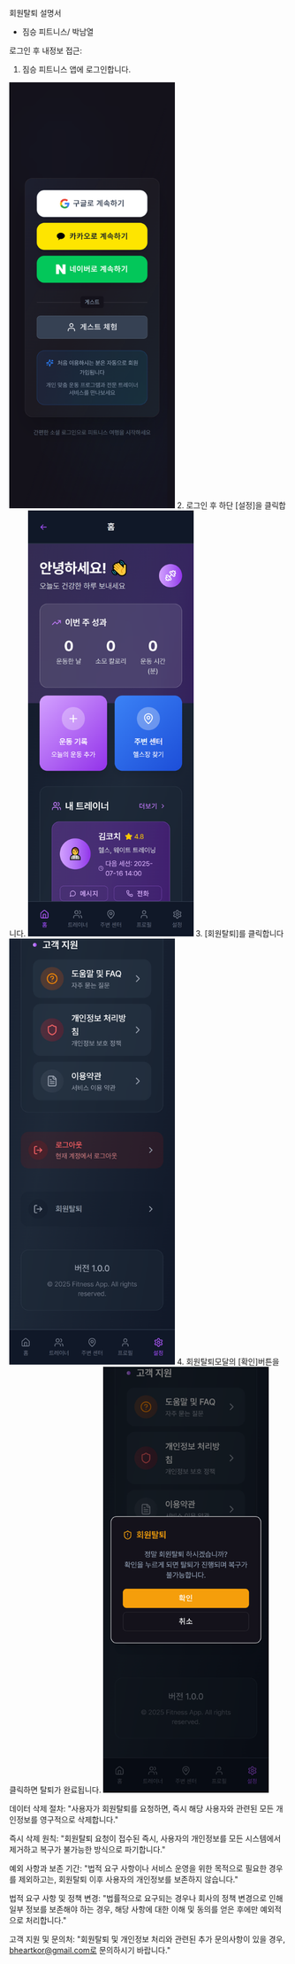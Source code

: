회원탈퇴 설명서 

- 짐승 피트니스/ 박남열

로그인 후 내정보 접근:
1. 짐승 피트니스 앱에 로그인합니다.
<img src="로그인 화면.png" alt="짐승 피트니스 로그인 페이지" width="300px"/>
2. 로그인 후 하단 [설정]을 클릭합니다.
<img src="로그인 후 첫페이지 화면.png" alt="로그인 후 화면" width="300px"/>
3. [회원탈퇴]를 클릭합니다
<img src="회원탈퇴 버튼 화면.png" alt="부가기능 페이지" width="300px">
4. 회원탈퇴모달의 [확인]버튼을 클릭하면 탈퇴가 완료됩니다.
<img src="회원탈퇴 버튼 클릭 후 화면.png" alt="내 정보 페이지" width="300px">

데이터 삭제 절차:
"사용자가 회원탈퇴를 요청하면, 즉시 해당 사용자와 관련된 모든 개인정보를 영구적으로 삭제합니다."

즉시 삭제 원칙:
"회원탈퇴 요청이 접수된 즉시, 사용자의 개인정보를 모든 시스템에서 제거하고 복구가 불가능한 방식으로 파기합니다."

예외 사항과 보존 기간:
"법적 요구 사항이나 서비스 운영을 위한 목적으로 필요한 경우를 제외하고는, 회원탈퇴 이후 사용자의 개인정보를 보존하지 않습니다."

법적 요구 사항 및 정책 변경:
"법률적으로 요구되는 경우나 회사의 정책 변경으로 인해 일부 정보를 보존해야 하는 경우, 해당 사항에 대한 이해 및 동의를 얻은 후에만 예외적으로 처리합니다."

고객 지원 및 문의처:
"회원탈퇴 및 개인정보 처리와 관련된 추가 문의사항이 있을 경우, bheartkor@gmail.com로 문의하시기 바랍니다."
